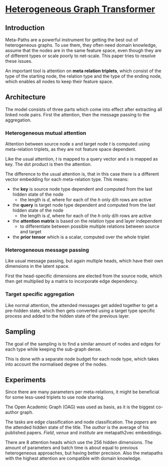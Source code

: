 # [Heterogeneous Graph Transformer](https://dl.acm.org/doi/abs/10.1145/3366423.3380027)
## Introduction
Meta-Paths are a powerful instrument for getting the best out of heterogeneous graphs. To use them, they often need domain knowledge, assume that the nodes are in the same feature space, even though they are of different types or scale poorly to net-scale. This paper tries to resolve these issues.

An important tool is attention on **meta relation triplets**, which consist of the type of the starting node, the relation type and the type of the ending node, which enables all nodes to keep their feature space.

## Architecture
The model consists of three parts which come into effect after extracting all linked node pairs. First the attention, then the message passing to the aggregation.

### Heterogeneous mutual attention
Attention between source node *s* and target node *t* is computed using meta-relation triplets, as they are not feature space dependent.

Like the usual attention, *t* is mapped to a query vector and *s* is mapped as key. The dot product is then the attention.

The difference to the usual attention is, that in this case there is a different vector embedding for each meta-relation type. This means:
- the **key** is source node type dependent and computed from the last hidden state of the node
	- the length is *d*, where for each of the *h* only d\/*h* rows are active
- the **query** is target node type dependent and computed from the last hidden state of the node
	- the length is *d*, where for each of the *h* only d\/*h* rows are active
- the **attention matrix** is based on the relation type and layer independent
	- to differentiate between possible multiple relations between source and target
- the **prior tensor** which is a scalar, computed over the whole triplet

### Heterogeneous message passing
Like usual message passing, but again multiple heads, which have their own dimensions in the latent space.

First the head-specific dimensions are elected from the source node, which then get multiplied by a matrix to incorporate edge dependency.
### Target specific aggregation
Like normal attention, the attended messages get added together to get a pre-hidden state, which then gets converted using a target type specific process and added to the hidden state of the previous layer. 
## Sampling
The goal of the sampling is to find a similar amount of nodes and edges for each type while keeping the sub-graph dense.

This is done with a separate node budget for each node type, which takes into account the normalised degree of the nodes. 
## Experiments
Since there are many parameters per meta-relations, it might be beneficial for some less-used triplets to use node sharing.

The Open Academic Graph \(OAG\) was used as basis, as it is the biggest co-author graph.

The tasks are edge classification and node classification. The *papers* are the attended hidden state of the title. The *author* is the average of his published papers. *Field*, *venue* and *institute* are metapath2vec embeddings.

There are 8 attention heads which use the 256 hidden dimensions. The amount of parameters and batch time is about equal to previous heterogeneous approaches, but having better precision. Also the metapaths with the highest attention are compatible with domain knowledge.
